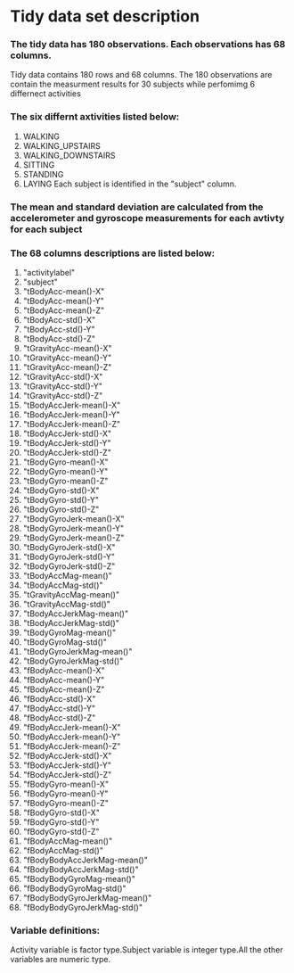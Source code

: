 # Tidy data set description

### The tidy data has 180 observations. Each observations has 68 columns.
Tidy data contains 180 rows and 68 columns. The 180 observations are contain the measurment results for 30 subjects while perfomimg 6 differnect activities

### The six differnt axtivities listed below:
1. WALKING
2. WALKING_UPSTAIRS
3. WALKING_DOWNSTAIRS
4. SITTING
5. STANDING
6. LAYING
Each subject is identified in the "subject" column.

### The mean and standard deviation are calculated from the accelerometer and gyroscope measurements for each avtivty for each subject


### The 68 columns descriptions are listed below:

1. "activitylabel"
2. "subject"
3. "tBodyAcc-mean()-X"          
4. "tBodyAcc-mean()-Y"
5. "tBodyAcc-mean()-Z"
6. "tBodyAcc-std()-X"           
7. "tBodyAcc-std()-Y" 
8. "tBodyAcc-std()-Z"
9. "tGravityAcc-mean()-X"
10. "tGravityAcc-mean()-Y"
11. "tGravityAcc-mean()-Z"
12. "tGravityAcc-std()-X"        
13. "tGravityAcc-std()-Y"
14. "tGravityAcc-std()-Z"
15. "tBodyAccJerk-mean()-X"      
16. "tBodyAccJerk-mean()-Y"
17. "tBodyAccJerk-mean()-Z"
18. "tBodyAccJerk-std()-X"       
19. "tBodyAccJerk-std()-Y"
20. "tBodyAccJerk-std()-Z"
21. "tBodyGyro-mean()-X"         
22. "tBodyGyro-mean()-Y"
23. "tBodyGyro-mean()-Z"
24. "tBodyGyro-std()-X"          
25. "tBodyGyro-std()-Y" 
26. "tBodyGyro-std()-Z" 
27. "tBodyGyroJerk-mean()-X"     
28. "tBodyGyroJerk-mean()-Y"
29. "tBodyGyroJerk-mean()-Z"
30. "tBodyGyroJerk-std()-X"      
31. "tBodyGyroJerk-std()-Y"
32. "tBodyGyroJerk-std()-Z"
33. "tBodyAccMag-mean()"         
34. "tBodyAccMag-std()"
35. "tGravityAccMag-mean()"
36. "tGravityAccMag-std()"       
37. "tBodyAccJerkMag-mean()"
38. "tBodyAccJerkMag-std()"
39. "tBodyGyroMag-mean()"
40. "tBodyGyroMag-std()"
41. "tBodyGyroJerkMag-mean()"
42. "tBodyGyroJerkMag-std()"
43. "fBodyAcc-mean()-X"
44. "fBodyAcc-mean()-Y"
45. "fBodyAcc-mean()-Z"
46. "fBodyAcc-std()-X"
47. "fBodyAcc-std()-Y"
48. "fBodyAcc-std()-Z" 
49. "fBodyAccJerk-mean()-X"
50. "fBodyAccJerk-mean()-Y"
51. "fBodyAccJerk-mean()-Z"
52. "fBodyAccJerk-std()-X"
53. "fBodyAccJerk-std()-Y"
54. "fBodyAccJerk-std()-Z"
55. "fBodyGyro-mean()-X"
56. "fBodyGyro-mean()-Y"
57. "fBodyGyro-mean()-Z"
58. "fBodyGyro-std()-X"
59. "fBodyGyro-std()-Y"
60. "fBodyGyro-std()-Z"
61. "fBodyAccMag-mean()"
62. "fBodyAccMag-std()"
63. "fBodyBodyAccJerkMag-mean()"
64. "fBodyBodyAccJerkMag-std()"
65. "fBodyBodyGyroMag-mean()"
66. "fBodyBodyGyroMag-std()"
67. "fBodyBodyGyroJerkMag-mean()"
68. "fBodyBodyGyroJerkMag-std()"

### Variable definitions:

Activity variable is factor type.Subject variable is integer type.All the other variables are numeric type.
